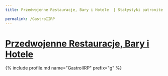 ```yaml
---
title: Przedwojenne Restauracje, Bary i Hotele  | Statystyki patronite.pl | Patromierz

permalink: /GastroIIRP
---
```


# [Przedwojenne Restauracje, Bary i Hotele ](https://patronite.pl/GastroIIRP)

{% include profile.md name="GastroIIRP" prefix="g" %}

